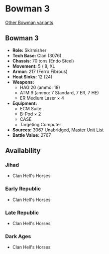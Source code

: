 # Bowman 3

[Other Bowman variants](../bowman.md)

## Bowman 3
- **Role:** Skirmisher
- **Tech Base:** Clan (3076)
- **Chassis:** 70 tons (Endo Steel)
- **Movement:** 5 / 8, XL
- **Armor:** 217 (Ferro Fibrous)
- **Heat Sinks:** 12 (24)
- **Weapons:**
  - HAG 20 (ammo: 18)
  - ATM 9 (ammo: 7 Standard, 7 ER, 7 HE)
  - ER Medium Laser × 4
- **Equipment:**
  - ECM Suite
  - B-Pod × 2
  - CASE
  - Targeting Computer
- **Sources:** 3067 Unabridged, [Master Unit List](http://masterunitlist.info/Unit/Details/5690/bowman-3)
- **Battle Value:** 2767

## Availability

### Jihad
- Clan Hell's Horses

### Early Republic
- Clan Hell's Horses

### Late Republic
- Clan Hell's Horses

### Dark Ages
- Clan Hell's Horses

